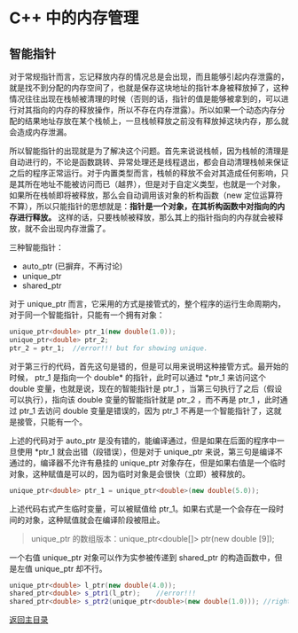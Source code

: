 # C++ 中的内存管理

## 智能指针

对于常规指针而言，忘记释放内存的情况总是会出现，而且能够引起内存泄露的，就是找不到分配的内存空间了，也就是保存这块地址的指针本身被释放掉了，这种情况往往出现在栈帧被清理的时候（否则的话，指针的值是能够被拿到的，可以进行对其指向的内存的释放操作，所以不存在内存泄露）。所以如果一个动态内存分配的结果地址存放在某个栈帧上，一旦栈帧释放之前没有释放掉这块内存，那么就会造成内存泄漏。

所以智能指针的出现就是为了解决这个问题。首先来说说栈帧，因为栈帧的清理是自动进行的，不论是函数跳转、异常处理还是线程退出，都会自动清理栈帧来保证之后的程序正常运行。对于内置类型而言，栈帧的释放不会对其造成任何影响，只是其所在地址不能被访问而已（越界），但是对于自定义类型，也就是一个对象，如果所在栈帧即将被释放，那么会自动调用该对象的析构函数（new 定位运算符不算），所以只能指针的思想就是：**指针是一个对象，在其析构函数中对指向的内存进行释放。** 这样的话，只要栈帧被释放，那么其上的指针指向的内存就会被释放，就不会出现内存泄露了。

三种智能指针：

- auto_ptr  (已摒弃，不再讨论)
- unique_ptr
- shared_ptr
  
对于 unique_ptr 而言，它采用的方式是接管式的，整个程序的运行生命周期内，对于同一个智能指针，只能有一个拥有对象：

```c++
unique_ptr<double> ptr_1(new double(1.0));
unique_ptr<double> ptr_2;
ptr_2 = ptr_1;  //error!!! but for showing unique.
```

对于第三行的代码，首先这句是错的，但是可以用来说明这种接管方式。最开始的时候， ptr_1 是指向一个 double* 的指针，此时可以通过 *ptr_1 来访问这个 double 变量，也就是说，现在的智能指针是 ptr_1 ，当第三句执行了之后（假设可以执行），指向该 double 变量的智能指针就是 ptr_2 ，而不再是 ptr_1 ，此时通过 ptr_1 去访问 double 变量是错误的，因为 ptr_1 不再是一个智能指针了，这就是接管，只能有一个。

上述的代码对于 auto_ptr 是没有错的，能编译通过，但是如果在后面的程序中一旦使用 *ptr_1 就会出错（段错误），但是对于 unique_ptr 来说，第三句是编译不通过的，编译器不允许有悬挂的 unique_ptr 对象存在，但是如果右值是一个临时对象，这种赋值是可以的，因为临时对象是会很快（立即）被释放的。

```c++
unique_ptr<double> ptr_1 = unique_ptr<double>(new double(5.0));
```

上述代码右式产生临时变量，可以被赋值给 ptr_1。如果右式是一个会存在一段时间的对象，这种赋值就会在编译阶段被阻止。

> unique_ptr 的数组版本：unique_ptr<double[]> ptr(new double [9]);

一个右值 unique_ptr 对象可以作为实参被传递到 shared_ptr 的构造函数中，但是左值 unique_ptr 却不行。

```c++
unique_ptr<double> l_ptr(new double(4.0));
shared_ptr<double> s_ptr1(l_ptr);    //error!!!
shared_ptr<double> s_ptr2(unique_ptr<double>(new double(1.0))); //right
```

[返回主目录](../../README.md)